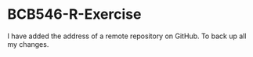 # BCB546-R-Exercise
I have added the address of a remote repository on GitHub.
To back up all my changes.
